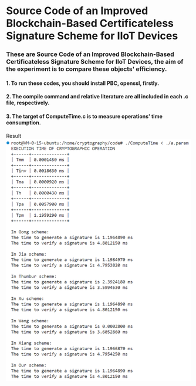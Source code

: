 # Source Code of an Improved Blockchain-Based Certificateless Signature Scheme for IIoT Devices
### These are Source Code of an Improved Blockchain-Based Certificateless Signature Scheme for IIoT Devices, the aim of the experiment is to compare these objects' efficiency.
#### 1. To run these codes, you should install PBC, openssl, firstly.
#### 2. The compile command and relative literature are all included in each .c file, respectively.
#### 3. The target of ComputeTime.c is to measure operations' time consumption.
Result
![image](./res.png) 
